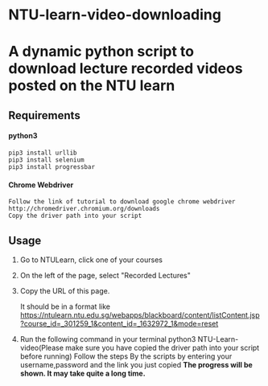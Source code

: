 # NTU-learn-video-downloading


# A dynamic python script to download lecture recorded videos posted on the NTU learn


## Requirements


#### python3

    pip3 install urllib
    pip3 install selenium
    pip3 install progressbar


#### Chrome Webdriver
    Follow the link of tutorial to download google chrome webdriver
    http://chromedriver.chromium.org/downloads
    Copy the driver path into your script


## Usage

1. Go to NTULearn, click one of your courses
2. On the left of the page, select "Recorded Lectures"
3. Copy the URL of this page.
    
    It should be in a format like
    https://ntulearn.ntu.edu.sg/webapps/blackboard/content/listContent.jsp?course_id=_301259_1&content_id=_1632972_1&mode=reset


4. Run the following command in your terminal
    python3 NTU-Learn-video(Please make sure you have copied the driver path into your script before running)
    Follow the steps By the scripts by entering your username,password and the link you just copied
**The progress will be shown. It may take quite a long time.**
    
